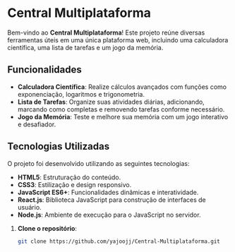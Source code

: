 # Central Multiplataforma

Bem-vindo ao **Central Multiplataforma**! Este projeto reúne diversas ferramentas úteis em uma única plataforma web, incluindo uma calculadora científica, uma lista de tarefas e um jogo da memória.

## Funcionalidades

- **Calculadora Científica**: Realize cálculos avançados com funções como exponenciação, logaritmos e trigonometria.
- **Lista de Tarefas**: Organize suas atividades diárias, adicionando, marcando como completas e removendo tarefas conforme necessário.
- **Jogo da Memória**: Teste e melhore sua memória com um jogo interativo e desafiador.

## Tecnologias Utilizadas

O projeto foi desenvolvido utilizando as seguintes tecnologias:

- **HTML5**: Estruturação do conteúdo.
- **CSS3**: Estilização e design responsivo.
- **JavaScript ES6+**: Funcionalidades dinâmicas e interatividade.
- **React.js**: Biblioteca JavaScript para construção de interfaces de usuário.
- **Node.js**: Ambiente de execução para o JavaScript no servidor.

1. **Clone o repositório**:
   ```bash
   git clone https://github.com/yajoojj/Central-Multiplataforma.git
